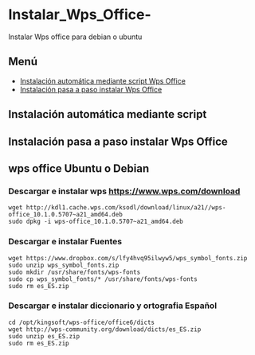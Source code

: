 # Instalar_Wps_Office-
Instalar Wps office para debian o ubuntu

## Menú
* [Instalación automática mediante script Wps Office](#chapter-1)
* [Instalación pasa a paso instalar Wps Office](#chapter-2)


## Instalación automática mediante script <a id="chapter-1"></a>





## Instalación pasa a paso instalar Wps Office <a id="chapter-2"></a>

## wps office Ubuntu o Debian

### Descargar e instalar wps https://www.wps.com/download 
```
wget http://kdl1.cache.wps.com/ksodl/download/linux/a21//wps-office_10.1.0.5707~a21_amd64.deb
sudo dpkg -i wps-office_10.1.0.5707~a21_amd64.deb
```
### Descargar e instalar Fuentes
```
wget https://www.dropbox.com/s/lfy4hvq95ilwyw5/wps_symbol_fonts.zip
sudo unzip wps_symbol_fonts.zip
sudo mkdir /usr/share/fonts/wps-fonts
sudo cp wps_symbol_fonts/* /usr/share/fonts/wps-fonts
sudo rm es_ES.zip
```
### Descargar e instalar diccionario y ortografia Español
```
cd /opt/kingsoft/wps-office/office6/dicts
wget http://wps-community.org/download/dicts/es_ES.zip
sudo unzip es_ES.zip
sudo rm es_ES.zip
```
